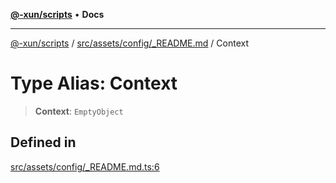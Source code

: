 [**@-xun/scripts**](../../../../../README.md) • **Docs**

***

[@-xun/scripts](../../../../../README.md) / [src/assets/config/\_README.md](../README.md) / Context

# Type Alias: Context

> **Context**: `EmptyObject`

## Defined in

[src/assets/config/\_README.md.ts:6](https://github.com/Xunnamius/xscripts/blob/ba9f63839da3826ddc001b87c07464b3feaa49e7/src/assets/config/_README.md.ts#L6)
